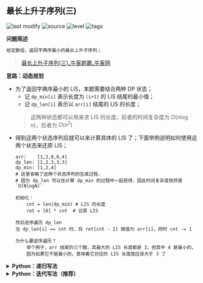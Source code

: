 ## 最长上升子序列(三)
<!--START_SECTION:badge-->

![last modify](https://img.shields.io/static/v1?label=last%20modify&message=2022-10-11%2019%3A57%3A07&color=yellowgreen&style=flat-square)
![source](https://img.shields.io/static/v1?label=source&message=%E7%89%9B%E5%AE%A2&color=green&style=flat-square)
![level](https://img.shields.io/static/v1?label=level&message=%E5%9B%B0%E9%9A%BE&color=yellow&style=flat-square)
![tags](https://img.shields.io/static/v1?label=tags&message=DP&color=orange&style=flat-square)

<!--END_SECTION:badge-->
<!--info
tags: [DP]
source: 牛客
level: 困难
number: '0091'
name: 最长上升子序列(三)
companies: [字节, 百度]
-->

<summary><b>问题简述</b></summary>

```txt
给定数组，返回字典序最小的最长上升子序列；
```
> [最长上升子序列(三)_牛客题霸_牛客网](https://www.nowcoder.com/practice/9cf027bf54714ad889d4f30ff0ae5481)

<!-- 
<details><summary><b>详细描述</b></summary>

```txt
```

</details>
-->


<!-- <div align="center"><img src="../../../_assets/xxx.png" height="300" /></div> -->

<summary><b>思路：动态规划</b></summary>

- 为了返回字典序最小的 LIS，本题需要结合两种 DP 状态；
    - 记 `dp_min[i]` 表示长度为 `(i+1)` 的 LIS 结尾的最小值；
    - 记 `dp_len[i]` 表示以 `arr[i]` 结尾的 LIS 的长度；
    > 这两种状态都可以用来求 LIS 的长度，前者的时间复杂度为 $O(n\log n)$，后者为 $O(n^2)$
- 得到这两个状态序列后就可以来计算具体的 LIS 了；下面举例说明如何使用这两个状态来还原 LIS；
    ```
    arr:    [1,2,8,6,4]
    dp_len: [1,2,3,3,3]
    dp_min: [1,2,4]
    # 这里省略了这两个状态序列的生成过程，
    # 因为 dp_len 可以在计算 dp_min 的过程中一起获得，因此时间复杂度依然是 `O(NlogN)`

    初始化：
        cnt = len(dp_min) # LIS 的长度
        ret = [0] * cnt  # 记录 LIS

    然后逆序遍历 dp_len
    当 dp_len[i] == cnt 时，将 ret[cnt - 1] 赋值为 arr[i]，同时 cnt -= 1

    为什么要逆序遍历？
        举个例子，arr 结尾的三个数，其最大的 LIS 长度都是 3，但其中 4 是最小的，
        因为如果它不是最小的，意味着它对应的 LIS 长度就应该大于 3 了
    ```

<details><summary><b>Python：递归写法</b></summary>

```python
class Solution:
    def LIS(self, arr: List[int]) -> List[int]:
        if not arr: return []
        
        import sys
        from bisect import bisect_left
        sys.setrecursionlimit(1000000)
        
        dp_min = []  # dp_min[i] 表示长度为 (i+1) 的 LIS 结尾的最小值
        dp_len = []  # dp_len[i] 表示以 arr[i] 结尾的 LIS 的长度

        def dfs(i):
            if i == 0:
                dp_min.append(arr[0])
                dp_len.append(1)
                return 
            
            dfs(i - 1)
            
            if arr[i] > dp_min[-1]:
                dp_min.append(arr[i])
                dp_len.append(len(dp_min))
            else:
                idx = bisect_left(dp_min, arr[i])
                dp_min[idx] = arr[i]
                dp_len.append(idx + 1)  # 这里直接使用索引作为长度，如果没有 dp_min，就需要顺序遍历，这也是 dp_len 时间复杂度高的原因
        
        N = len(arr)
        dfs(N - 1)
        
        cnt = len(dp_min)
        ret = [0] * cnt
        for i in range(len(arr) - 1, -1, -1):
            if dp_len[i] == cnt:
                cnt -= 1
                ret[cnt] = arr[i]
        
        return ret
```

</details>

<details><summary><b>Python：迭代写法（推荐）</b></summary>

```python
class Solution:
    def LIS(self, arr: List[int]) -> List[int]:
        if not arr: return []
        
        from bisect import bisect_left
        
        dp_min = [arr[0]]  # dp_min[i] 表示长度为 (i+1) 的 LIS 结尾的最小值
        dp_len = [1]  # dp_len[i] 表示以 arr[i] 结尾的 LIS 的长度

        N = len(arr)
        for i in range(1, N):
            if arr[i] > dp_min[-1]:
                dp_min.append(arr[i])
                dp_len.append(len(dp_min))
            else:
                idx = bisect_left(dp_min, arr[i])
                dp_min[idx] = arr[i]
                dp_len.append(idx + 1)  # 这里直接使用索引作为长度，如果没有 dp_min，就需要顺序遍历，这也是 dp_len 时间复杂度高的原因
        
        cnt = len(dp_min)
        ret = [0] * cnt
        for i in range(len(arr) - 1, -1, -1):
            if dp_len[i] == cnt:
                cnt -= 1
                ret[cnt] = arr[i]
        
        return ret
```

</details>

